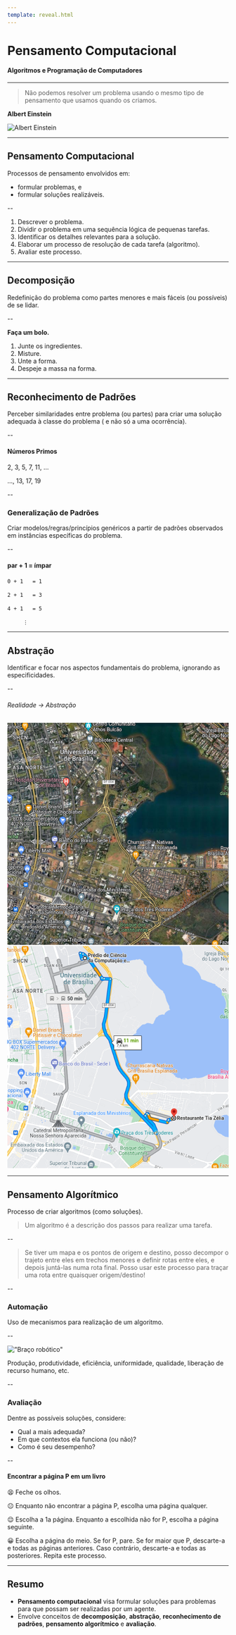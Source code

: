 ```yaml
---
template: reveal.html
---
```


# Pensamento Computacional

#### Algoritmos e Programação de Computadores

---

> Não podemos resolver um problema usando o mesmo tipo de pensamento que usamos quando os criamos.

**Albert Einstein**

![Albert Einstein](slides/images/people/einstein.png "Albert Einstein") <!-- .element width="15%" -->

---

## Pensamento Computacional

Processos de pensamento envolvidos em:
* formular problemas, e
* formular soluções realizáveis.

--

1. Descrever o problema.
1. Dividir o problema em uma sequência lógica de pequenas tarefas.
1. Identificar os detalhes relevantes para a solução.
1. Elaborar um processo de resolução de cada tarefa (algoritmo).
1. Avaliar este processo.

---

## Decomposição

Redefinição do problema como partes menores e mais fáceis (ou possíveis) de se lidar.

--

**Faça um bolo.**
1. Junte os ingredientes. <!-- .element: class="fragment" data-fragment-index="1" -->
1. Misture. <!-- .element: class="fragment" data-fragment-index="1" -->
1. Unte a forma. <!-- .element: class="fragment" data-fragment-index="1" -->
1. Despeje a massa na forma. <!-- .element: class="fragment" data-fragment-index="1" -->

---

## Reconhecimento de Padrões

Perceber similaridades entre problema (ou partes) para criar uma solução adequada à classe do problema ( e não só a uma ocorrência).

--

#### Números Primos <!-- .element: class="fragment" data-fragment-index="1" -->

2, 3, 5, 7, 11, ...

..., 13, 17, 19 <!-- .element: class="fragment" data-fragment-index="1" -->

--

### Generalização de Padrões

Criar modelos/regras/princípios genéricos a partir de padrões observados em instâncias específicas do problema.

--

#### par + 1 = ímpar <!-- .element: class="fragment" -->


`0 + 1   = 1`

`2 + 1   = 3`

`4 + 1   = 5`

`     ⋮`

---

## Abstração

Identificar e focar nos aspectos fundamentais do problema, ignorando as especificidades.

--

###### Realidade → Abstração

![UnB "Real"](images/unb_mapa.png "Mapa da UnB") <!-- .element width="40%" --> ![Abstração do mapa da UnB](images/unb_modelo.png "Abstração do mapa da UnB") <!-- .element width="40%" -->

---

## Pensamento Algorítmico

Processo de criar algoritmos (como soluções).

> Um algoritmo é a descrição dos passos para realizar uma tarefa.

--

> Se tiver um mapa e os pontos de origem e destino, posso decompor o trajeto entre eles em trechos menores e definir rotas entre eles, e depois juntá-las numa rota final. Posso usar este processo para traçar uma rota entre quaisquer origem/destino!

--

### Automação

Uso de mecanismos para realização de um algoritmo.

--

!["Braço robótico"](slides/images/manufacturing.png "Braço robótico") <!-- .element width="20%" -->

Produção, produtividade, eficiência, uniformidade, qualidade, liberação de recurso humano, etc.

--

### Avaliação

Dentre as possíveis soluções, considere:
- Qual a mais adequada?
- Em que contextos ela funciona (ou não)?
- Como é seu desempenho?

--

#### Encontrar a página P em um livro

😫 Feche os olhos.<!-- .element: class="fragment" -->

😐 Enquanto não encontrar a página P, escolha uma página qualquer.<!-- .element: class="fragment" -->

😌 Escolha a 1a página. Enquanto a escolhida não for P, escolha a página seguinte.<!-- .element: class="fragment" -->

😀 Escolha a página do meio. Se for P, pare. Se for maior que P, descarte-a e todas as páginas anteriores. Caso contrário, descarte-a e todas as posteriores. Repita este processo.<!-- .element: class="fragment" -->

---

## Resumo

* **Pensamento computacional** visa formular soluções para problemas para que possam ser realizadas por um agente.
* Envolve conceitos de  **decomposição**, **abstração**, **reconhecimento de padrões**, **pensamento algorítmico** e **avaliação**.
